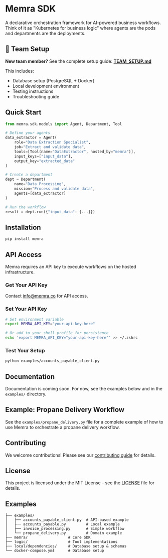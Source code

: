# Memra SDK

A declarative orchestration framework for AI-powered business workflows. Think of it as "Kubernetes for business logic" where agents are the pods and departments are the deployments.

## 🚀 Team Setup

**New team member?** See the complete setup guide: **[TEAM_SETUP.md](TEAM_SETUP.md)**

This includes:
- Database setup (PostgreSQL + Docker)
- Local development environment
- Testing instructions
- Troubleshooting guide

## Quick Start

```python
from memra.sdk.models import Agent, Department, Tool

# Define your agents
data_extractor = Agent(
    role="Data Extraction Specialist",
    job="Extract and validate data",
    tools=[Tool(name="DataExtractor", hosted_by="memra")],
    input_keys=["input_data"],
    output_key="extracted_data"
)

# Create a department
dept = Department(
    name="Data Processing",
    mission="Process and validate data",
    agents=[data_extractor]
)

# Run the workflow
result = dept.run({"input_data": {...}})
```

## Installation

```bash
pip install memra
```

## API Access

Memra requires an API key to execute workflows on the hosted infrastructure.

### Get Your API Key
Contact [info@memra.co](mailto:info@memra.co) for API access.

### Set Your API Key
```bash
# Set environment variable
export MEMRA_API_KEY="your-api-key-here"

# Or add to your shell profile for persistence
echo 'export MEMRA_API_KEY="your-api-key-here"' >> ~/.zshrc
```

### Test Your Setup
```bash
python examples/accounts_payable_client.py
```

## Documentation

Documentation is coming soon. For now, see the examples below and in the `examples/` directory.

## Example: Propane Delivery Workflow

See the `examples/propane_delivery.py` file for a complete example of how to use Memra to orchestrate a propane delivery workflow.

## Contributing

We welcome contributions! Please see our [contributing guide](CONTRIBUTING.md) for details.

## License

This project is licensed under the MIT License - see the [LICENSE](LICENSE) file for details.

## Examples

```
├── examples/
│   ├── accounts_payable_client.py  # API-based example
│   ├── accounts_payable.py         # Local example
│   ├── invoice_processing.py       # Simple workflow
│   └── propane_delivery.py         # Domain example
├── memra/                  # Core SDK
├── logic/                  # Tool implementations  
├── local/dependencies/     # Database setup & schemas
└── docker-compose.yml      # Database setup
```
